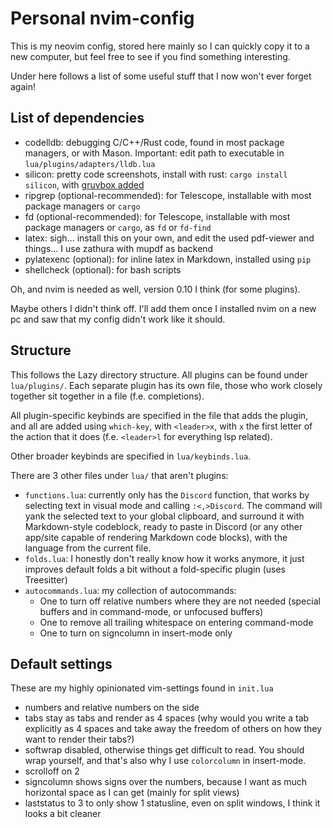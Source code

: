 # Personal nvim-config
This is my neovim config, stored here mainly so I can quickly copy it to a new
computer, but feel free to see if you find something interesting.

Under here follows a list of some useful stuff that I now won't ever forget
again!


## List of dependencies
- codelldb: debugging C/C++/Rust code, found in most package managers, or with
    Mason. Important: edit path to executable in `lua/plugins/adapters/lldb.lua`
- silicon: pretty code screenshots, install with rust: `cargo install silicon`,
    with [gruvbox added](https://github.com/Aloxaf/silicon#adding-new-syntaxes--themes)
- ripgrep (optional-recommended): for Telescope, installable with most package
    managers or `cargo`
- fd (optional-recommended): for Telescope, installable with most package
    managers or `cargo`, as `fd` or `fd-find`
- latex: sigh... install this on your own, and edit the used pdf-viewer and things...
    I use zathura with mupdf as backend
- pylatexenc (optional): for inline latex in Markdown, installed using `pip`
- shellcheck (optional): for bash scripts

Oh, and nvim is needed as well, version 0.10 I think (for some plugins).

Maybe others I didn't think off. I'll add them once I installed nvim on a new
pc and saw that my config didn't work like it should.


## Structure
This follows the Lazy directory structure. All plugins can be found under
`lua/plugins/`. Each separate plugin has its own file, those who work closely
together sit together in a file (f.e. completions).

All plugin-specific keybinds are specified in the file that adds the plugin,
and all are added using `which-key`, with `<leader>x`, with `x` the first letter
of the action that it does (f.e. `<leader>l` for everything lsp related).

Other broader keybinds are specified in `lua/keybinds.lua`.

There are 3 other files under `lua/` that aren't plugins:
- `functions.lua`: currently only has the `Discord` function, that works by
    selecting text in visual mode and calling `:<,>Discord`. The command will
    yank the selected text to your global clipboard, and surround it with
    Markdown-style codeblock, ready to paste in Discord (or any other app/site
    capable of rendering Markdown code blocks), with the language from the
    current file.
- `folds.lua`: I honestly don't really know how it works anymore, it just
    improves default folds a bit without a fold-specific plugin (uses Treesitter)
- `autocommands.lua`: my collection of autocommands:
    - One to turn off relative numbers where they are not needed (special buffers
        and in command-mode, or unfocused buffers)
    - One to remove all trailing whitespace on entering command-mode
    - One to turn on signcolumn in insert-mode only


## Default settings
These are my highly opinionated vim-settings found in `init.lua`
- numbers and relative numbers on the side
- tabs stay as tabs and render as 4 spaces (why would you write a tab explicitly
    as 4 spaces and take away the freedom of others on how they want to render
    their tabs?)
- softwrap disabled, otherwise things get difficult to read. You should wrap
    yourself, and that's also why I use `colorcolumn` in insert-mode.
- scrolloff on 2
- signcolumn shows signs over the numbers, because I want as much horizontal
    space as I can get (mainly for split views)
- laststatus to 3 to only show 1 statusline, even on split windows, I think it
    looks a bit cleaner

